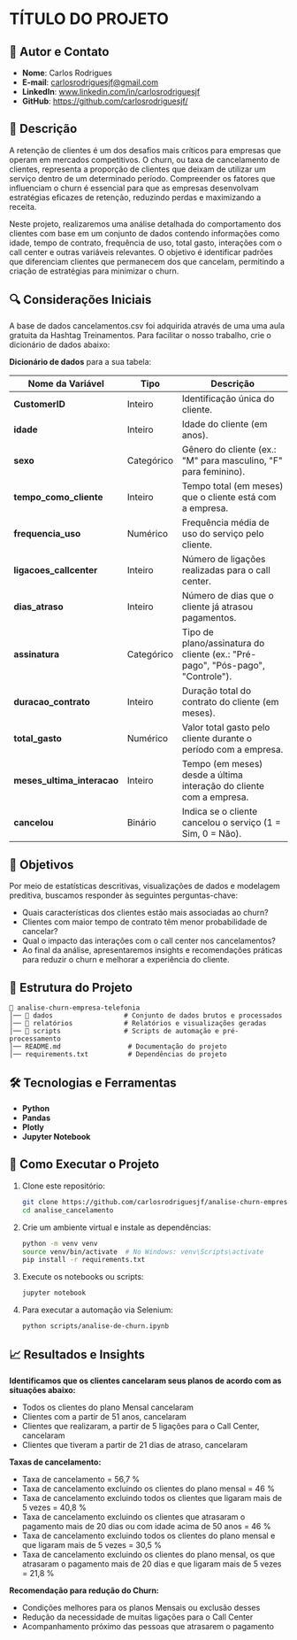 # TÍTULO DO PROJETO

## 👤 Autor e Contato
- **Nome**: Carlos Rodrigues
- **E-mail**: carlosrodriguesjf@gmail.com
- **LinkedIn**: www.linkedin.com/in/carlosrodriguesjf
- **GitHub**: https://github.com/carlosrodriguesjf/

## 📌 Descrição
A retenção de clientes é um dos desafios mais críticos para empresas que operam em mercados competitivos. O churn, ou taxa de cancelamento de clientes, representa a proporção de clientes que deixam de utilizar um serviço dentro de um determinado período. Compreender os fatores que influenciam o churn é essencial para que as empresas desenvolvam estratégias eficazes de retenção, reduzindo perdas e maximizando a receita.

Neste projeto, realizaremos uma análise detalhada do comportamento dos clientes com base em um conjunto de dados contendo informações como idade, tempo de contrato, frequência de uso, total gasto, interações com o call center e outras variáveis relevantes. O objetivo é identificar padrões que diferenciam clientes que permanecem dos que cancelam, permitindo a criação de estratégias para minimizar o churn.


## 🔍 Considerações Iniciais
A base de dados cancelamentos.csv foi adquirida através de uma uma aula gratuita da Hashtag Treinamentos. Para facilitar o nosso trabalho, crie o dicionário de dados abaixo:

**Dicionário de dados** para a sua tabela:  

| Nome da Variável            | Tipo       | Descrição |
|-----------------------------|-----------|-----------|
| **CustomerID**              | Inteiro    | Identificação única do cliente. |
| **idade**                   | Inteiro    | Idade do cliente (em anos). |
| **sexo**                    | Categórico | Gênero do cliente (ex.: "M" para masculino, "F" para feminino). |
| **tempo_como_cliente**       | Inteiro    | Tempo total (em meses) que o cliente está com a empresa. |
| **frequencia_uso**           | Numérico   | Frequência média de uso do serviço pelo cliente. |
| **ligacoes_callcenter**      | Inteiro    | Número de ligações realizadas para o call center. |
| **dias_atraso**             | Inteiro    | Número de dias que o cliente já atrasou pagamentos. |
| **assinatura**               | Categórico | Tipo de plano/assinatura do cliente (ex.: "Pré-pago", "Pós-pago", "Controle"). |
| **duracao_contrato**         | Inteiro    | Duração total do contrato do cliente (em meses). |
| **total_gasto**              | Numérico   | Valor total gasto pelo cliente durante o período com a empresa. |
| **meses_ultima_interacao**   | Inteiro    | Tempo (em meses) desde a última interação do cliente com a empresa. |
| **cancelou**                 | Binário    | Indica se o cliente cancelou o serviço (1 = Sim, 0 = Não). |

## 🎯 Objetivos

Por meio de estatísticas descritivas, visualizações de dados e modelagem preditiva, buscamos responder às seguintes perguntas-chave:
- Quais características dos clientes estão mais associadas ao churn?
- Clientes com maior tempo de contrato têm menor probabilidade de cancelar?
- Qual o impacto das interações com o call center nos cancelamentos?
- Ao final da análise, apresentaremos insights e recomendações práticas para reduzir o churn e melhorar a experiência do cliente.


## 📂 Estrutura do Projeto
```
📁 analise-churn-empresa-telefonia
│── 📂 dados                  # Conjunto de dados brutos e processados
│── 📂 relatórios             # Relatórios e visualizações geradas
│── 📂 scripts                # Scripts de automação e pré-processamento
│── README.md                 # Documentação do projeto
│── requirements.txt          # Dependências do projeto
```


## 🛠️ Tecnologias e Ferramentas
- **Python**
- **Pandas**
- **Plotly**
- **Jupyter Notebook**



## 🚀 Como Executar o Projeto
1. Clone este repositório:
   ```bash
   git clone https://github.com/carlosrodriguesjf/analise-churn-empresa-telefonia
   cd analise_cancelamento
   ```
2. Crie um ambiente virtual e instale as dependências:
   ```bash
   python -m venv venv
   source venv/bin/activate  # No Windows: venv\Scripts\activate
   pip install -r requirements.txt
   ```
3. Execute os notebooks ou scripts:
   ```bash
   jupyter notebook
   ```
4. Para executar a automação via Selenium:
   ```bash
   python scripts/analise-de-churn.ipynb
   ```

## 📈 Resultados e Insights
**Identificamos que os clientes cancelaram seus planos de acordo com as situações abaixo:**
- Todos os clientes do plano Mensal cancelaram
- Clientes com a partir de 51 anos, cancelaram
- Clientes que realizaram, a partir de 5 ligações para o Call Center, cancelaram
- Clientes que tiveram a partir de 21 dias de atraso, cancelaram
    
**Taxas de cancelamento:**
- Taxa de cancelamento = 56,7 %
- Taxa de cancelamento excluindo os clientes do plano mensal = 46 %
- Taxa de cancelamento excluindo todos os clientes que ligaram mais de 5 vezes = 40,8 %
- Taxa de cancelamento excluindo os clientes que atrasaram o pagamento mais de 20 dias ou com idade acima de 50 anos = 46 %
- Taxa de cancelamento excluindo todos os clientes do plano mensal e que ligaram mais de 5 vezes = 30,5 %
- Taxa de cancelamento excluindo os clientes do plano mensal, os que atrasaram o pagamento mais de 20 dias e que ligaram mais de 5 vezes = 21,8 %

**Recomendação para redução do Churn:**
- Condições melhores para os planos Mensais ou exclusão desses
- Redução da necessidade de muitas ligações para o Call Center
- Acompanhamento próximo das pessoas que atrasarem o pagamento




